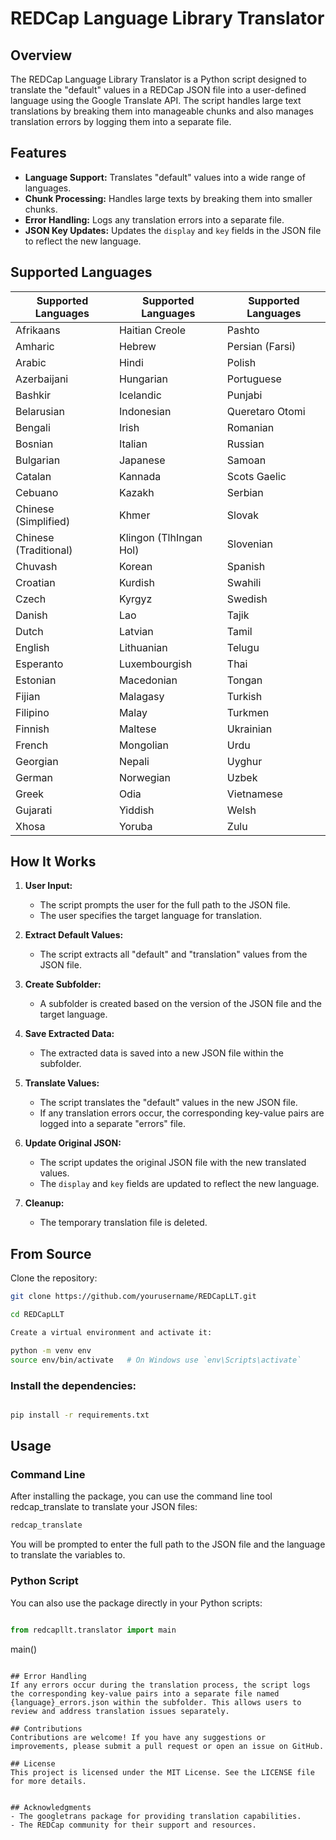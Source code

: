# REDCap Language Library Translator

## Overview

The REDCap Language Library Translator is a Python script designed to translate the "default" values in a REDCap JSON file  into a user-defined language using the Google Translate API. The script handles large text translations by breaking them into manageable chunks and also manages translation errors by logging them into a separate file.

## Features

- **Language Support:** Translates "default" values into a wide range of languages.
- **Chunk Processing:** Handles large texts by breaking them into smaller chunks.
- **Error Handling:** Logs any translation errors into a separate file.
- **JSON Key Updates:** Updates the `display` and `key` fields in the JSON file to reflect the new language.

## Supported Languages

| Supported Languages        | Supported Languages        | Supported Languages        |
|----------------------------|----------------------------|----------------------------|
| Afrikaans                  | Haitian Creole             | Pashto                     |
| Amharic                    | Hebrew                     | Persian (Farsi)            |
| Arabic                     | Hindi                      | Polish                     |
| Azerbaijani                | Hungarian                  | Portuguese                 |
| Bashkir                    | Icelandic                  | Punjabi                    |
| Belarusian                 | Indonesian                 | Queretaro Otomi            |
| Bengali                    | Irish                      | Romanian                   |
| Bosnian                    | Italian                    | Russian                    |
| Bulgarian                  | Japanese                   | Samoan                     |
| Catalan                    | Kannada                    | Scots Gaelic               |
| Cebuano                    | Kazakh                     | Serbian                    |
| Chinese (Simplified)       | Khmer                      | Slovak                     |
| Chinese (Traditional)      | Klingon (TlhIngan Hol)     | Slovenian                  |
| Chuvash                    | Korean                     | Spanish                    |
| Croatian                   | Kurdish                    | Swahili                    |
| Czech                      | Kyrgyz                     | Swedish                    |
| Danish                     | Lao                        | Tajik                      |
| Dutch                      | Latvian                    | Tamil                      |
| English                    | Lithuanian                 | Telugu                     |
| Esperanto                  | Luxembourgish              | Thai                       |
| Estonian                   | Macedonian                 | Tongan                     |
| Fijian                     | Malagasy                   | Turkish                    |
| Filipino                   | Malay                      | Turkmen                    |
| Finnish                    | Maltese                    | Ukrainian                  |
| French                     | Mongolian                  | Urdu                       |
| Georgian                   | Nepali                     | Uyghur                     |
| German                     | Norwegian                  | Uzbek                      |
| Greek                      | Odia                       | Vietnamese                 |
| Gujarati                   | Yiddish                    | Welsh                      |
| Xhosa                      | Yoruba                     | Zulu                       |




## How It Works

1. **User Input:**
   - The script prompts the user for the full path to the JSON file.
   - The user specifies the target language for translation.

2. **Extract Default Values:**
   - The script extracts all "default" and "translation" values from the JSON file.

3. **Create Subfolder:**
   - A subfolder is created based on the version of the JSON file and the target language.

4. **Save Extracted Data:**
   - The extracted data is saved into a new JSON file within the subfolder.

5. **Translate Values:**
   - The script translates the "default" values in the new JSON file.
   - If any translation errors occur, the corresponding key-value pairs are logged into a separate "errors" file.

6. **Update Original JSON:**
   - The script updates the original JSON file with the new translated values.
   - The `display` and `key` fields are updated to reflect the new language.

7. **Cleanup:**
   - The temporary translation file is deleted.

## From Source
Clone the repository:

```sh
git clone https://github.com/yourusername/REDCapLLT.git

cd REDCapLLT

Create a virtual environment and activate it:
```

```sh
python -m venv env
source env/bin/activate   # On Windows use `env\Scripts\activate`
```

### Install the dependencies:

```sh

pip install -r requirements.txt
```
## Usage

### Command Line
After installing the package, you can use the command line tool redcap_translate to translate your JSON files:

```sh
redcap_translate
```

You will be prompted to enter the full path to the JSON file and the language to translate the variables to.

### Python Script
You can also use the package directly in your Python scripts:

```python

from redcapllt.translator import main
```
main()
```

## Error Handling
If any errors occur during the translation process, the script logs the corresponding key-value pairs into a separate file named {language}_errors.json within the subfolder. This allows users to review and address translation issues separately.

## Contributions
Contributions are welcome! If you have any suggestions or improvements, please submit a pull request or open an issue on GitHub.

## License
This project is licensed under the MIT License. See the LICENSE file for more details.


## Acknowledgments
- The googletrans package for providing translation capabilities.
- The REDCap community for their support and resources.

